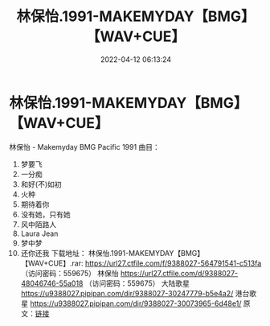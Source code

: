 ﻿---
title: 林保怡.1991-MAKEMYDAY【BMG】【WAV+CUE】
date: 2022-04-12 06:13:24
categories: WAV车载音乐、镜像
tags: 国语流行
---
# 林保怡.1991-MAKEMYDAY【BMG】【WAV+CUE】

林保怡 - Makemyday
BMG Pacific 1991
曲目：
01. 梦要飞
02. 一分痴
03. 和好(不)如初
04. 火种
05. 期待着你
06. 没有她，只有她
07. 风中陌路人
08. Laura Jean
09. 梦中梦
10. 还你还我
下载地址：
林保怡.1991-MAKEMYDAY【BMG】【WAV+CUE】.rar: https://url27.ctfile.com/f/9388027-564791541-c513fa
（访问密码：559675）
林保怡
https://url27.ctfile.com/d/9388027-48046746-55a018
（访问密码：559675）
大陆歌星
https://u9388027.pipipan.com/dir/9388027-30247779-b5e4a2/
港台歌星
https://u9388027.pipipan.com/dir/9388027-30073965-6d48e1/
原文：[链接](https://blog.sina.com.cn/s/blog_1647c7e7601030wmh.html)